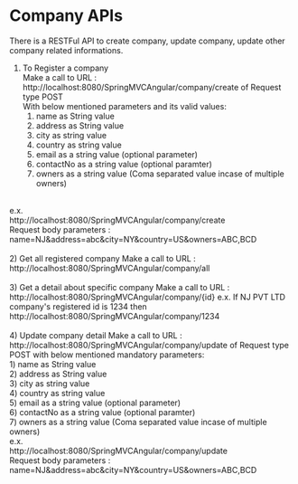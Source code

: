 Company APIs
===============================================
There is a RESTFul API to create company, update company, update other company related informations.

1) To Register a company<br/>
   Make a call to URL : http://localhost:8080/SpringMVCAngular/company/create of Request type POST<br/>
   With below mentioned parameters and its valid values:<br/>
   1) name as String value<br/>
   2) address as String value<br/>
   3) city as string value<br/>
   4) country as string value<br/>
   5) email as a string value (optional parameter)<br/>
   6) contactNo as a string value (optional paramter)<br/>
   7) owners as a string value (Coma separated value incase of multiple owners)<br/>
<br/>
   e.x.<br/>
   http://localhost:8080/SpringMVCAngular/company/create<br/>
   Request body parameters : name=NJ&address=abc&city=NY&country=US&owners=ABC,BCD
<br/><br/>
2) Get all registered company
   Make a call to URL : http://localhost:8080/SpringMVCAngular/company/all
<br/><br/>
3) Get a detail about specific company
   Make a call to URL : http://localhost:8080/SpringMVCAngular/company/{id}
   e.x.
   If NJ PVT LTD company's registered id is 1234 then http://localhost:8080/SpringMVCAngular/company/1234
<br/><br/>
4) Update company detail
   Make a call to URL : http://localhost:8080/SpringMVCAngular/company/update of Request type POST
   with below mentioned mandatory parameters: <br/>
   1) name as String value <br/>
   2) address as String value <br/>
   3) city as string value <br/>
   4) country as string value <br/>
   5) email as a string value (optional parameter) <br/>
   6) contactNo as a string value (optional paramter) <br/>
   7) owners as a string value (Coma separated value incase of multiple owners) <br/>
   e.x. <br/>
   http://localhost:8080/SpringMVCAngular/company/update <br/>
   Request body parameters : name=NJ&address=abc&city=NY&country=US&owners=ABC,BCD